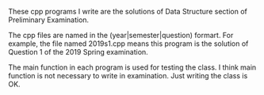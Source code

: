 These cpp programs I write are the solutions of Data Structure section of Preliminary Examination.

The cpp files are named in the (year|semester|question) formart. For example, the file named 2019s1.cpp means this program is the solution of Question 1 of the 2019 Spring examination.

The main function in each program is used for testing the class. I think main function is not necessary to write in examination. Just writing the class is OK.

